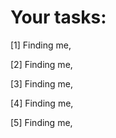 Your tasks:
========

[1] Finding me,

[2] Finding me,

[3] Finding me,

[4] Finding me,

[5] Finding me,
